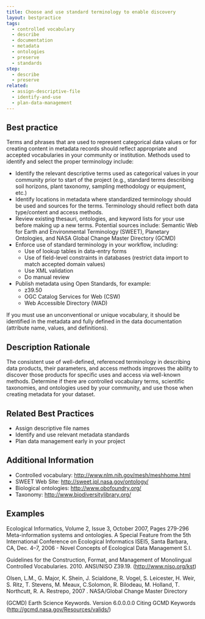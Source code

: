 ```yaml
---
title: Choose and use standard terminology to enable discovery
layout: bestpractice
tags:
  - controlled vocabulary
  - describe
  - documentation
  - metadata
  - ontologies
  - preserve
  - standards
step:
  - describe
  - preserve
related:
  - assign-descriptive-file
  - identify-and-use
  - plan-data-management
---
```


## Best practice

Terms and phrases that are used to represent categorical data values or for creating content in metadata records should reflect appropriate and accepted vocabularies in your community or institution. Methods used to identify and select the proper terminology include:
 - Identify the relevant descriptive terms used as categorical values in your community prior to start of the project (e.g., standard terms describing soil horizons, plant taxonomy, sampling methodology or equipment, etc.)
 - Identify locations in metadata where standardized terminology should be used and sources for the terms. Terminology should reflect both data type/content and access methods.
 - Review existing thesauri, ontologies, and keyword lists for your use before making up a new terms. Potential sources include: Semantic Web for Earth and Environmental Terminology (SWEET), Planetary Ontologies, and NASA Global Change Master Directory (GCMD)
 - Enforce use of standard terminology in your workflow, including:
    - Use of lookup tables in data-entry forms
    - Use of field-level constraints in databases (restrict data import to match accepted domain values)
    - Use XML validation
    - Do manual review
  - Publish metadata using Open Standards, for example:
    - z39.50
    - OGC Catalog Services for Web (CSW)
    - Web Accessible Directory (WAD)

If you must use an unconventional or unique vocabulary, it should be identified in the metadata and fully defined in the data documentation (attribute name, values, and definitions).

## Description Rationale

The consistent use of well-defined, referenced terminology in describing data products, their parameters, and access methods improves the ability to discover those products for specific uses and access via well-known methods. Determine if there are controlled vocabulary terms, scientific taxonomies, and ontologies used by your community, and use those when creating metadata for your dataset.

## Related Best Practices 

- Assign descriptive file names
- Identify and use relevant metadata standards
- Plan data management early in your project

## Additional Information

- Controlled vocabulary: http://www.nlm.nih.gov/mesh/meshhome.html
- SWEET Web Site: http://sweet.jpl.nasa.gov/ontology/
- Biological ontologies: http://www.obofoundry.org/
- Taxonomy: http://www.biodiversitylibrary.org/

## Examples

Ecological Informatics, Volume 2, Issue 3, October 2007, Pages 279-296 Meta-information systems and ontologies. A Special Feature from the 5th International Conference on Ecological Informatics ISEI5, Santa Barbara, CA, Dec. 4–7, 2006 - Novel Concepts of Ecological Data Management S.I.

Guidelines for the Construction, Format, and Management of Monolingual Controlled Vocabularies. 2010. ANSI/NISO Z39.19. (http://www.niso.org/kst)

Olsen, L.M., G. Major, K. Shein, J. Scialdone, R. Vogel, S. Leicester, H. Weir, S. Ritz, T. Stevens, M. Meaux, C.Solomon, R. Bilodeau, M. Holland, T. Northcutt, R. A. Restrepo, 2007 . NASA/Global Change Master Directory

(GCMD) Earth Science Keywords. Version 6.0.0.0.0
Citing GCMD Keywords (http://gcmd.nasa.gov/Resources/valids/)
